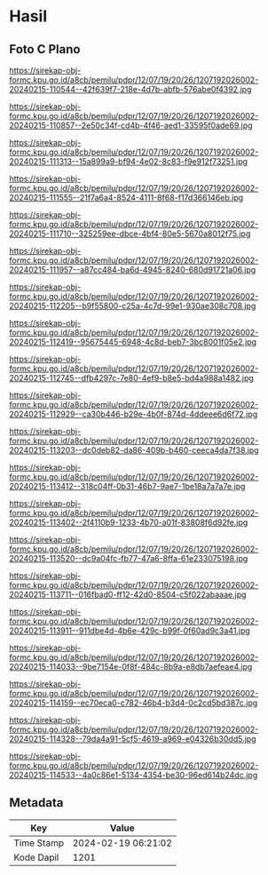 # Hasil

## Foto C Plano

https://sirekap-obj-formc.kpu.go.id/a8cb/pemilu/pdpr/12/07/19/20/26/1207192026002-20240215-110544--42f639f7-218e-4d7b-abfb-576abe0f4392.jpg

https://sirekap-obj-formc.kpu.go.id/a8cb/pemilu/pdpr/12/07/19/20/26/1207192026002-20240215-110857--2e50c34f-cd4b-4f46-aed1-33595f0ade69.jpg

https://sirekap-obj-formc.kpu.go.id/a8cb/pemilu/pdpr/12/07/19/20/26/1207192026002-20240215-111313--15a899a9-bf94-4e02-8c83-f9e912f73251.jpg

https://sirekap-obj-formc.kpu.go.id/a8cb/pemilu/pdpr/12/07/19/20/26/1207192026002-20240215-111555--21f7a6a4-8524-4111-8f68-f17d366146eb.jpg

https://sirekap-obj-formc.kpu.go.id/a8cb/pemilu/pdpr/12/07/19/20/26/1207192026002-20240215-111710--325259ee-dbce-4bf4-80e5-5670a8012f75.jpg

https://sirekap-obj-formc.kpu.go.id/a8cb/pemilu/pdpr/12/07/19/20/26/1207192026002-20240215-111957--a87cc484-ba6d-4945-8240-680d91721a06.jpg

https://sirekap-obj-formc.kpu.go.id/a8cb/pemilu/pdpr/12/07/19/20/26/1207192026002-20240215-112205--b9f55800-c25a-4c7d-99e1-930ae308c708.jpg

https://sirekap-obj-formc.kpu.go.id/a8cb/pemilu/pdpr/12/07/19/20/26/1207192026002-20240215-112419--95675445-6948-4c8d-beb7-3bc8001f05e2.jpg

https://sirekap-obj-formc.kpu.go.id/a8cb/pemilu/pdpr/12/07/19/20/26/1207192026002-20240215-112745--dfb4297c-7e80-4ef9-b8e5-bd4a988a1482.jpg

https://sirekap-obj-formc.kpu.go.id/a8cb/pemilu/pdpr/12/07/19/20/26/1207192026002-20240215-112929--ca30b446-b29e-4b0f-874d-4ddeee6d6f72.jpg

https://sirekap-obj-formc.kpu.go.id/a8cb/pemilu/pdpr/12/07/19/20/26/1207192026002-20240215-113203--dc0deb82-da86-409b-b460-ceeca4da7f38.jpg

https://sirekap-obj-formc.kpu.go.id/a8cb/pemilu/pdpr/12/07/19/20/26/1207192026002-20240215-113412--318c04ff-0b31-46b7-9ae7-1be18a7a7a7e.jpg

https://sirekap-obj-formc.kpu.go.id/a8cb/pemilu/pdpr/12/07/19/20/26/1207192026002-20240215-113402--2f4110b9-1233-4b70-a01f-83808f6d92fe.jpg

https://sirekap-obj-formc.kpu.go.id/a8cb/pemilu/pdpr/12/07/19/20/26/1207192026002-20240215-113520--dc9a04fc-fb77-47a6-8ffa-61e233075198.jpg

https://sirekap-obj-formc.kpu.go.id/a8cb/pemilu/pdpr/12/07/19/20/26/1207192026002-20240215-113711--016fbad0-ff12-42d0-8504-c5f022abaaae.jpg

https://sirekap-obj-formc.kpu.go.id/a8cb/pemilu/pdpr/12/07/19/20/26/1207192026002-20240215-113911--911dbe4d-4b6e-429c-b99f-0f60ad9c3a41.jpg

https://sirekap-obj-formc.kpu.go.id/a8cb/pemilu/pdpr/12/07/19/20/26/1207192026002-20240215-114033--9be7154e-0f8f-484c-8b9a-e8db7aefeae4.jpg

https://sirekap-obj-formc.kpu.go.id/a8cb/pemilu/pdpr/12/07/19/20/26/1207192026002-20240215-114159--ec70eca0-c782-46b4-b3d4-0c2cd5bd387c.jpg

https://sirekap-obj-formc.kpu.go.id/a8cb/pemilu/pdpr/12/07/19/20/26/1207192026002-20240215-114328--79da4a91-5cf5-4619-a969-e04326b30dd5.jpg

https://sirekap-obj-formc.kpu.go.id/a8cb/pemilu/pdpr/12/07/19/20/26/1207192026002-20240215-114533--4a0c86e1-5134-4354-be30-96ed614b24dc.jpg


## Metadata

| Key        | Value               |
| ---------- | ------------------- |
| Time Stamp | 2024-02-19 06:21:02 |
| Kode Dapil | 1201                |



